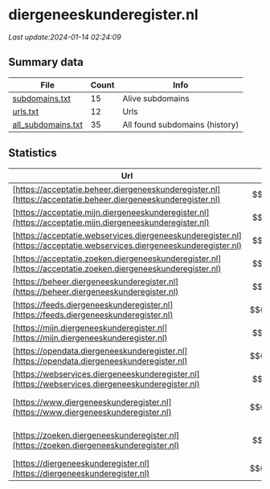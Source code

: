 # diergeneeskunderegister.nl
*Last update:2024-01-14 02:24:09*
## Summary data
| File       | Count | Info |
|------------|-------|------|
|[subdomains.txt](/data/diergeneeskunderegister/subdomains.txt)|15|Alive subdomains|
|[urls.txt](/data/diergeneeskunderegister/urls.txt)|12|Urls|
|[all_subdomains.txt](/data/diergeneeskunderegister/all_subdomains.txt)|35|All found subdomains (history)|
## Statistics
| Url | SSL | Server | Cookie | HSTS | CSP | XFO | XXP | RP | Tech |
|------------|-------|------|------|------|------|------|------|------|------|
|[https://acceptatie.beheer.diergeneeskunderegister.nl](https://acceptatie.beheer.diergeneeskunderegister.nl)| $${\color{green}A}$$ |-| |:white_check_mark: |:white_check_mark: |:white_check_mark: |:white_check_mark: |HSTS|
|[https://acceptatie.mijn.diergeneeskunderegister.nl](https://acceptatie.mijn.diergeneeskunderegister.nl)| $${\color{green}A}$$ |-| |:white_check_mark: |:white_check_mark: |:white_check_mark: |:white_check_mark: |HSTS|
|[https://acceptatie.webservices.diergeneeskunderegister.nl](https://acceptatie.webservices.diergeneeskunderegister.nl)| $${\color{green}A}$$ |-| |:white_check_mark: |:white_check_mark: |:white_check_mark: |:white_check_mark: |HSTS|
|[https://acceptatie.zoeken.diergeneeskunderegister.nl](https://acceptatie.zoeken.diergeneeskunderegister.nl)| $${\color{green}A}$$ |-| |:white_check_mark: |:white_check_mark: |:white_check_mark: |:white_check_mark: |HSTS|
|[https://beheer.diergeneeskunderegister.nl](https://beheer.diergeneeskunderegister.nl)| $${\color{green}A}$$ |-| |:white_check_mark: |:white_check_mark: |:white_check_mark: |:white_check_mark: |HSTS|
|[https://feeds.diergeneeskunderegister.nl](https://feeds.diergeneeskunderegister.nl)| $${\color{green}A+}$$ |nginx| |:white_check_mark: | |:white_check_mark: |:white_check_mark: |:white_check_mark: |HSTS Nginx|
|[https://mijn.diergeneeskunderegister.nl](https://mijn.diergeneeskunderegister.nl)| $${\color{green}A}$$ |-| |:white_check_mark: |:white_check_mark: |:white_check_mark: |:white_check_mark: |HSTS|
|[https://opendata.diergeneeskunderegister.nl](https://opendata.diergeneeskunderegister.nl)| $${\color{green}A+}$$ |nginx| |:white_check_mark: | |:white_check_mark: |:white_check_mark: |:white_check_mark: |HSTS Nginx|
|[https://webservices.diergeneeskunderegister.nl](https://webservices.diergeneeskunderegister.nl)| $${\color{green}A}$$ |-| |:white_check_mark: | |:white_check_mark: |:white_check_mark: |:white_check_mark: |HSTS|
|[https://www.diergeneeskunderegister.nl](https://www.diergeneeskunderegister.nl)| $${\color{green}A+}$$ |nginx| |:white_check_mark: |:warning: |:white_check_mark: |:white_check_mark: |:white_check_mark: |Bloomreach HSTS Ngin...|
|[https://zoeken.diergeneeskunderegister.nl](https://zoeken.diergeneeskunderegister.nl)| $${\color{green}A}$$ |-|:warning: |:white_check_mark: |:white_check_mark: |:white_check_mark: |:white_check_mark: |HSTS Microsoft ASP.N...|
|[https://diergeneeskunderegister.nl](https://diergeneeskunderegister.nl)| $${\color{green}A+}$$ |nginx| |:white_check_mark: |:warning: |:white_check_mark: |:white_check_mark: |:white_check_mark: |HSTS Nginx|